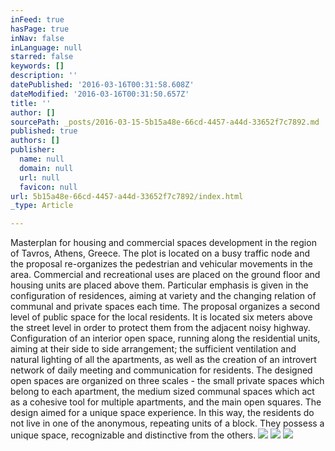```yaml
---
inFeed: true
hasPage: true
inNav: false
inLanguage: null
starred: false
keywords: []
description: ''
datePublished: '2016-03-16T00:31:58.608Z'
dateModified: '2016-03-16T00:31:50.657Z'
title: ''
author: []
sourcePath: _posts/2016-03-15-5b15a48e-66cd-4457-a44d-33652f7c7892.md
published: true
authors: []
publisher:
  name: null
  domain: null
  url: null
  favicon: null
url: 5b15a48e-66cd-4457-a44d-33652f7c7892/index.html
_type: Article

---
```

Masterplan for housing and commercial spaces development
in the region of Tavros, Athens, Greece. The plot is located on
a busy traffic node and the proposal re-organizes the
pedestrian and vehicular movements in the area.
Commercial and recreational uses are placed on the ground
floor and housing units are placed above them. Particular
emphasis is given in the configuration of residences, aiming
at variety and the changing relation of communal and
private spaces each time. The proposal organizes a second
level of public space for the local residents. It is located six
meters above the street level in order to protect them from
the adjacent noisy highway. Configuration of an interior
open space, running along the residential units, aiming at
their side to side arrangement; the sufficient ventilation and
natural lighting of all the apartments, as well as the creation
of an introvert network of daily meeting and communication
for residents. The designed open spaces are organized on
three scales - the small private spaces which belong to each
apartment, the medium sized communal spaces which act
as a cohesive tool for multiple apartments, and the main
open squares. The design aimed for a unique space
experience. In this way, the residents do not live in one of the
anonymous, repeating units of a block. They possess a
unique space, recognizable and distinctive from the others.
![](https://the-grid-user-content.s3-us-west-2.amazonaws.com/a9f7c5f5-b34c-4627-8933-67e8f2b7e796.jpg)
![](https://the-grid-user-content.s3-us-west-2.amazonaws.com/8c191ee5-9fce-474d-a83b-aebc0fdff8fb.jpg)
![](https://the-grid-user-content.s3-us-west-2.amazonaws.com/748cce81-a6c4-4532-a6c3-37c7f90258af.jpg)